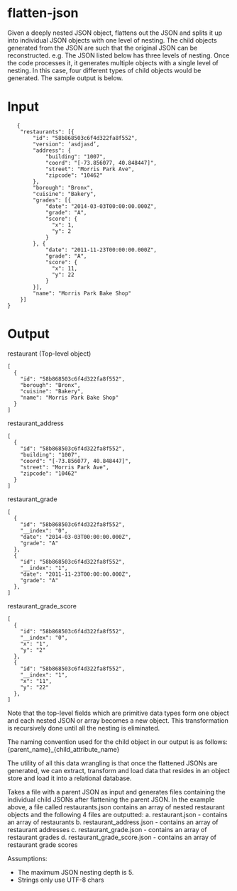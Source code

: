 # flatten-json

Given a deeply nested JSON object, flattens out the JSON and splits it up into individual JSON objects with one level of nesting. The child objects generated from the JSON are such that the original JSON can be reconstructed.
e.g. The JSON listed below has three levels of nesting. Once the code processes it, it generates multiple objects with a single level of nesting. In this case, four different types of child objects would be generated. The sample output is below.

# Input
```
   {
    "restaurants": [{
        "id": "58b868503c6f4d322fa8f552",
        "version": ‘asdjasd’,
        "address": {
            "building": "1007",
            "coord": "[-73.856077, 40.848447]",
            "street": "Morris Park Ave",
            "zipcode": "10462"
        },
        "borough": "Bronx",
        "cuisine": "Bakery",
        "grades": [{
            "date": "2014-03-03T00:00:00.000Z",
            "grade": "A",
            "score": {
              "x": 1,
              "y": 2 
            }
        }, {
            "date": "2011-11-23T00:00:00.000Z",
            "grade": "A",
            "score": {
              "x": 11,
              "y": 22
            }
        }],
        "name": "Morris Park Bake Shop"
    }]
}
```

# Output
restaurant (Top-level object)
```
[
  {
    "id": "58b868503c6f4d322fa8f552",
    "borough": "Bronx",
    "cuisine": "Bakery",
    "name": "Morris Park Bake Shop"
  } 
]
```

restaurant_address
```
[ 
  {
    "id": "58b868503c6f4d322fa8f552",
    "building": "1007",
    "coord": "[-73.856077, 40.848447]",
    "street": "Morris Park Ave",
    "zipcode": "10462"
  }
]
```

restaurant_grade
```
[
  {
    "id": "58b868503c6f4d322fa8f552",
    "__index": "0",
    "date": "2014-03-03T00:00:00.000Z",
    "grade": "A"
  },
  {
    "id": "58b868503c6f4d322fa8f552",
    "__index": "1",
    "date": "2011-11-23T00:00:00.000Z",
    "grade": "A"
  },
]
```
    
restaurant_grade_score
```
[
  {
    "id": "58b868503c6f4d322fa8f552",
    "__index": "0",
    "x": "1",
    "y": "2"
  },
  {
    "id": "58b868503c6f4d322fa8f552",
    "__index": "1",
    "x": "11",
    "y": "22"
  },
]
```

Note that the top-level fields which are primitive data types form one object and each nested JSON or array becomes a new object. This transformation is recursively done until all the nesting is eliminated.

The naming convention used for the child object in our output is as follows:
{parent_name}_{child_attribute_name}

The utility of all this data wrangling is that once the flattened JSONs are generated, we can extract, transform and load data that resides in an object store and load it into a relational database.


Takes a file with a parent JSON as input and generates files containing the individual child JSONs after flattening the parent JSON. In the example above, a file called restaurants.json contains an array of nested restaurant objects and the following 4 files are outputted:
a. restaurant.json - contains an array of restaurants
b. restaurant_address.json - contains an array of restaurant addresses
c. restaurant_grade.json - contains an array of restaurant grades
d. restaurant_grade_score.json - contains an array of restaurant grade
scores

Assumptions:

- The maximum JSON nesting depth is 5.
- Strings only use UTF-8 chars
 

